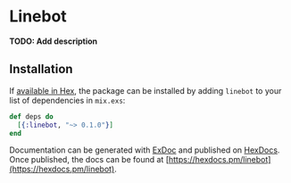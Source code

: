 # Linebot

**TODO: Add description**

## Installation

If [available in Hex](https://hex.pm/docs/publish), the package can be installed
by adding `linebot` to your list of dependencies in `mix.exs`:

```elixir
def deps do
  [{:linebot, "~> 0.1.0"}]
end
```

Documentation can be generated with [ExDoc](https://github.com/elixir-lang/ex_doc)
and published on [HexDocs](https://hexdocs.pm). Once published, the docs can
be found at [https://hexdocs.pm/linebot](https://hexdocs.pm/linebot).


